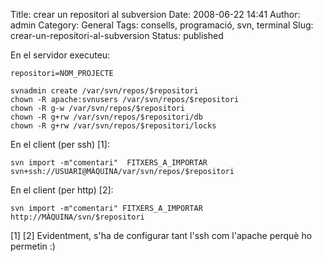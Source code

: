 Title: crear un repositori al subversion
Date: 2008-06-22 14:41
Author: admin
Category: General
Tags: consells, programació, svn, terminal
Slug: crear-un-repositori-al-subversion
Status: published

En el servidor executeu:

    repositori=NOM_PROJECTE

    svnadmin create /var/svn/repos/$repositori
    chown -R apache:svnusers /var/svn/repos/$repositori
    chown -R g-w /var/svn/repos/$repositori
    chown -R g+rw /var/svn/repos/$repositori/db
    chown -R g+rw /var/svn/repos/$repositori/locks

En el client (per ssh) \[1\]:

    svn import -m"comentari"  FITXERS_A_IMPORTAR svn+ssh://USUARI@MÀQUINA/var/svn/repos/$repositori

En el client (per http) \[2\]:

    svn import -m"comentari" FITXERS_A_IMPORTAR http://MÀQUINA/svn/$repositori

\[1\] \[2\] Evidentment, s'ha de configurar tant l'ssh com l'apache perquè ho permetin :)

